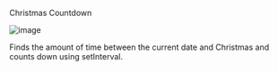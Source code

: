 Christmas Countdown

![image](https://user-images.githubusercontent.com/56058518/131623611-06c858bd-3370-4030-8c1a-6f260f73efc0.png)

Finds the amount of time between the current date and Christmas and counts down using setInterval.
